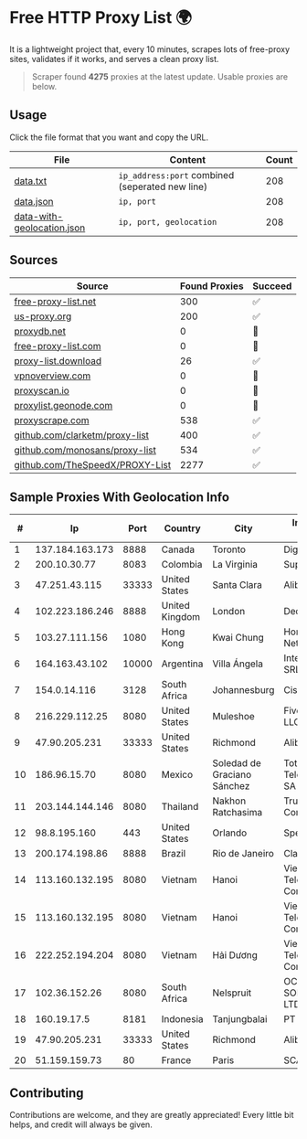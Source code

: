 
# Free HTTP Proxy List 🌍

It is a lightweight project that, every 10 minutes, scrapes lots of free-proxy sites, validates if it works, and serves a clean proxy list.


> Scraper found **4275** proxies at the latest update. Usable proxies are below.

## Usage

Click the file format that you want and copy the URL.


|File|Content|Count|
|----|-------|-----|
|[data.txt](https://raw.githubusercontent.com/themiralay/Proxy-List-World/master/data.txt)|`ip_address:port` combined (seperated new line)|208|
|[data.json](https://raw.githubusercontent.com/themiralay/Proxy-List-World/master/data.json)|`ip, port`|208|
|[data-with-geolocation.json](https://raw.githubusercontent.com/themiralay/Proxy-List-World/master/data-with-geolocation.json)|`ip, port, geolocation`|208|

## Sources

|Source|Found Proxies|Succeed|
|------|-------------|-------|
|[free-proxy-list.net](https://free-proxy-list.net)|300|✅|
|[us-proxy.org](https://www.us-proxy.org)|200|✅|
|[proxydb.net](http://proxydb.net)|0|🚫|
|[free-proxy-list.com](https://free-proxy-list.com/?page=&port=&type%5B%5D=http&type%5B%5D=https&up_time=0&search=Search)|0|🚫|
|[proxy-list.download](https://www.proxy-list.download/HTTP)|26|✅|
|[vpnoverview.com](https://vpnoverview.com/privacy/anonymous-browsing/free-proxy-servers)|0|🚫|
|[proxyscan.io](https://www.proxyscan.io)|0|🚫|
|[proxylist.geonode.com](https://proxylist.geonode.com/api/proxy-list?limit=300&page=1&sort_by=lastChecked&sort_type=desc&protocols=http,https)|0|🚫|
|[proxyscrape.com](https://api.proxyscrape.com/v2/?request=displayproxies&protocol=http&timeout=10000&country=all&ssl=all&anonymity=all)|538|✅|
|[github.com/clarketm/proxy-list](https://raw.githubusercontent.com/clarketm/proxy-list/master/proxy-list-raw.txt)|400|✅|
|[github.com/monosans/proxy-list](https://raw.githubusercontent.com/monosans/proxy-list/main/proxies/http.txt)|534|✅|
|[github.com/TheSpeedX/PROXY-List](https://raw.githubusercontent.com/TheSpeedX/PROXY-List/master/http.txt)|2277|✅|


## Sample Proxies With Geolocation Info

|#|Ip|Port|Country|City|Internet Service Provider|
|-|--|----|-------|----|-------------------------|
|1|137.184.163.173|8888|Canada|Toronto|DigitalOcean, LLC|
|2|200.10.30.77|8083|Colombia|La Virginia|Super Redes S.A.S|
|3|47.251.43.115|33333|United States|Santa Clara|Alibaba Cloud LLC|
|4|102.223.186.246|8888|United Kingdom|London|Dedicated Servers|
|5|103.27.111.156|1080|Hong Kong|Kwai Chung|Hong Kong San Ai Net Int'l Limited|
|6|164.163.43.102|10000|Argentina|Villa Ángela|Interret Villa Angela SRL|
|7|154.0.14.116|3128|South Africa|Johannesburg|Cisp IP3|
|8|216.229.112.25|8080|United States|Muleshoe|Five Area Systems, LLC|
|9|47.90.205.231|33333|United States|Richmond|Alibaba.com LLC|
|10|186.96.15.70|8080|Mexico|Soledad de Graciano Sánchez|Total Play Telecomunicaciones SA De CV|
|11|203.144.144.146|8080|Thailand|Nakhon Ratchasima|True Internet Corporation CO. Ltd.|
|12|98.8.195.160|443|United States|Orlando|Spectrum|
|13|200.174.198.86|8888|Brazil|Rio de Janeiro|Claro S.A|
|14|113.160.132.195|8080|Vietnam|Hanoi|VietNam Post and Telecom Corporation|
|15|113.160.132.195|8080|Vietnam|Hanoi|VietNam Post and Telecom Corporation|
|16|222.252.194.204|8080|Vietnam|Hải Dương|VietNam Post and Telecom Corporation|
|17|102.36.152.26|8080|South Africa|Nelspruit|OCTOPI SMART SOLUTIONS (PTY) LTD|
|18|160.19.17.5|8181|Indonesia|Tanjungbalai|PT Media Balai Nusa|
|19|47.90.205.231|33333|United States|Richmond|Alibaba.com LLC|
|20|51.159.159.73|80|France|Paris|SCALEWAY|



## Contributing

Contributions are welcome, and they are greatly appreciated! Every
little bit helps, and credit will always be given.

